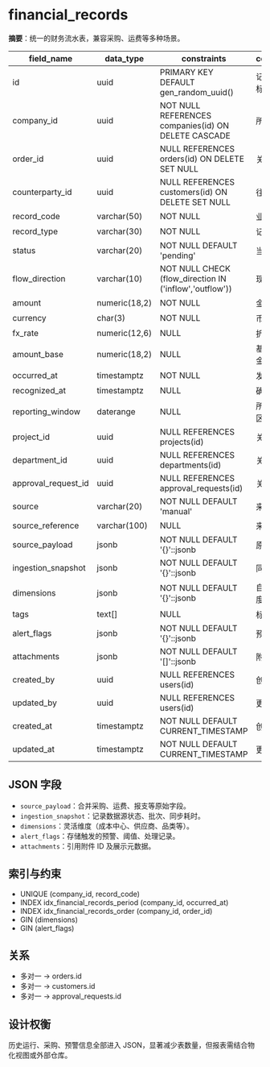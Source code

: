 # financial_records

**摘要**：统一的财务流水表，兼容采购、运费等多种场景。

| field_name | data_type | constraints | comment |
| --- | --- | --- | --- |
| id | uuid | PRIMARY KEY DEFAULT gen_random_uuid() | 记录唯一标识 |
| company_id | uuid | NOT NULL REFERENCES companies(id) ON DELETE CASCADE | 所属公司 |
| order_id | uuid | NULL REFERENCES orders(id) ON DELETE SET NULL | 关联订单 |
| counterparty_id | uuid | NULL REFERENCES customers(id) ON DELETE SET NULL | 往来单位 |
| record_code | varchar(50) | NOT NULL | 业务编码 |
| record_type | varchar(30) | NOT NULL | 记录类型 |
| status | varchar(20) | NOT NULL DEFAULT 'pending' | 当前状态 |
| flow_direction | varchar(10) | NOT NULL CHECK (flow_direction IN ('inflow','outflow')) | 现金方向 |
| amount | numeric(18,2) | NOT NULL | 金额 |
| currency | char(3) | NOT NULL | 币种 |
| fx_rate | numeric(12,6) | NULL | 折算汇率 |
| amount_base | numeric(18,2) | NULL | 基准币种金额 |
| occurred_at | timestamptz | NOT NULL | 发生时间 |
| recognized_at | timestamptz | NULL | 确认时间 |
| reporting_window | daterange | NULL | 所属报表区间 |
| project_id | uuid | NULL REFERENCES projects(id) | 关联项目 |
| department_id | uuid | NULL REFERENCES departments(id) | 关联部门 |
| approval_request_id | uuid | NULL REFERENCES approval_requests(id) | 关联审批 |
| source | varchar(20) | NOT NULL DEFAULT 'manual' | 来源 |
| source_reference | varchar(100) | NULL | 来源凭证 |
| source_payload | jsonb | NOT NULL DEFAULT '{}'::jsonb | 原始明细 |
| ingestion_snapshot | jsonb | NOT NULL DEFAULT '{}'::jsonb | 同步状态 |
| dimensions | jsonb | NOT NULL DEFAULT '{}'::jsonb | 自定义维度 |
| tags | text[] | NULL | 标签 |
| alert_flags | jsonb | NOT NULL DEFAULT '{}'::jsonb | 预警标记 |
| attachments | jsonb | NOT NULL DEFAULT '[]'::jsonb | 附件列表 |
| created_by | uuid | NULL REFERENCES users(id) | 创建人 |
| updated_by | uuid | NULL REFERENCES users(id) | 更新人 |
| created_at | timestamptz | NOT NULL DEFAULT CURRENT_TIMESTAMP | 创建时间 |
| updated_at | timestamptz | NOT NULL DEFAULT CURRENT_TIMESTAMP | 更新时间 |

## JSON 字段
- `source_payload`：合并采购、运费、报支等原始字段。
- `ingestion_snapshot`：记录数据源状态、批次、同步耗时。
- `dimensions`：灵活维度（成本中心、供应商、品类等）。
- `alert_flags`：存储触发的预警、阈值、处理记录。
- `attachments`：引用附件 ID 及展示元数据。

## 索引与约束
- UNIQUE (company_id, record_code)
- INDEX idx_financial_records_period (company_id, occurred_at)
- INDEX idx_financial_records_order (company_id, order_id)
- GIN (dimensions)
- GIN (alert_flags)

## 关系
- 多对一 -> orders.id
- 多对一 -> customers.id
- 多对一 -> approval_requests.id

## 设计权衡
历史运行、采购、预警信息全部进入 JSON，显著减少表数量，但报表需结合物化视图或外部仓库。

